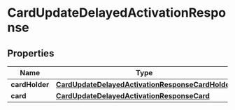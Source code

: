 

# CardUpdateDelayedActivationResponse


## Properties

| Name | Type | Description | Notes |
|------------ | ------------- | ------------- | -------------|
|**cardHolder** | [**CardUpdateDelayedActivationResponseCardHolder**](CardUpdateDelayedActivationResponseCardHolder.md) |  |  [optional] |
|**card** | [**CardUpdateDelayedActivationResponseCard**](CardUpdateDelayedActivationResponseCard.md) |  |  [optional] |



